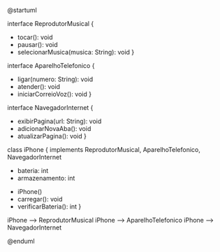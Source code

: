 @startuml

interface ReprodutorMusical {

- tocar(): void
- pausar(): void
- selecionarMusica(musica: String): void
  }

interface AparelhoTelefonico {

- ligar(numero: String): void
- atender(): void
- iniciarCorreioVoz(): void
  }

interface NavegadorInternet {

- exibirPagina(url: String): void
- adicionarNovaAba(): void
- atualizarPagina(): void
  }

class iPhone {
implements ReprodutorMusical, AparelhoTelefonico, NavegadorInternet

- bateria: int
- armazenamento: int

* iPhone()
* carregar(): void
* verificarBateria(): int
  }

iPhone --> ReprodutorMusical
iPhone --> AparelhoTelefonico
iPhone --> NavegadorInternet

@enduml
